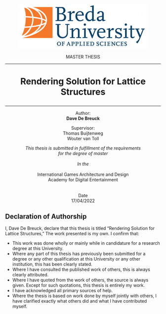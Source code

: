 <p align="center">
  <img width="417" height="145" src="./assets/buas_logo.png">
</p>

<p align="center">
MASTER THESIS
</p>

---
<h1>
    <p align="center">
        Rendering Solution for Lattice Structures
    </p>
</h1>

---

<p align="center">
  Author:<br>
  <b>Dave De Breuck</b>
</p>

<p align="center">
  Supervisor:<br>
  Thomas Buijtenweg<br>
  Wouter van Toll
</p>

<p align="center">
  <i>This thesis is submitted in fulfillment of the requirements <br>
  for the degree of master<br>
  <br>
  In the<br></i>
  <br>
  International Games Architecture and Design<br>
  Academy for Digital Entertainment<br>
  <br>
  <br>
  Date<br>
  17/04/2022
</p>

## Declaration of Authorship
I, Dave De Breuck, declare that this thesis is titled “Rendering Solution for Lattice Structures,” The work presented is my own. I confirm that:
- This work was done wholly or mainly while in candidature for a research degree at this University.
- Where any part of this thesis has previously been submitted for a degree or any other qualification at this University or any other institution, this has been clearly stated. 
- Where I have consulted the published work of others, this is always clearly attributed.
-	Where I have quoted from the work of others, the source is always given. Except for such quotations, this thesis is entirely my work.
-	I have acknowledged all primary sources of help. 
-	Where the thesis is based on work done by myself jointly with others, I have clarified exactly what others did and what I have contributed myself. 
